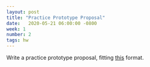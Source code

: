 ```yaml
---
layout: post
title: "Practice Prototype Proposal"
date:   2020-05-21 06:00:00 -0800
week: 1
number: 2
tags: hw
---
```


Write a practice prototype proposal, fitting [this]({{site.url}}2020/05/21/proposals.html) format.
